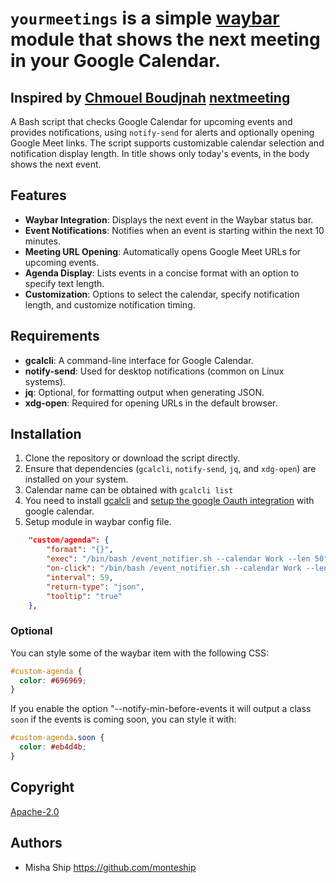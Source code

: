 # `yourmeetings` is a simple [waybar](https://github.com/Alexays/Waybar) module that shows the next meeting in your Google Calendar.

## Inspired by [Chmouel Boudjnah](https://github.com/chmouel) [nextmeeting](https://github.com/chmouel/nextmeeting) 
A Bash script that checks Google Calendar for upcoming events and provides notifications, using `notify-send` for alerts and optionally opening Google Meet links. The script supports customizable calendar selection and notification display length.
In title shows only today's events, in the body shows the next event.
## Features
- **Waybar Integration**: Displays the next event in the Waybar status bar.
- **Event Notifications**: Notifies when an event is starting within the next 10 minutes.
- **Meeting URL Opening**: Automatically opens Google Meet URLs for upcoming events.
- **Agenda Display**: Lists events in a concise format with an option to specify text length.
- **Customization**: Options to select the calendar, specify notification length, and customize notification timing.

## Requirements

- **gcalcli**: A command-line interface for Google Calendar.
- **notify-send**: Used for desktop notifications (common on Linux systems).
- **jq**: Optional, for formatting output when generating JSON.
- **xdg-open**: Required for opening URLs in the default browser.

## Installation

1. Clone the repository or download the script directly.
2. Ensure that dependencies (`gcalcli`, `notify-send`, `jq`, and `xdg-open`) are installed on your system.
3. Calendar name can be obtained with `gcalcli list`
4. You need to install [gcalcli](https://github.com/insanum/gcalcli) and [setup
the google Oauth integration](https://github.com/insanum/gcalcli?tab=readme-ov-file#initial-setup) with google calendar.
5. Setup module in waybar config file.
```json
    "custom/agenda": {
        "format": "{}",
        "exec": "/bin/bash /event_notifier.sh --calendar Work --len 50",
        "on-click": "/bin/bash /event_notifier.sh --calendar Work --len 50 --open",
        "interval": 59,
        "return-type": "json",
        "tooltip": "true"
    },
```
### Optional
You can style some of the waybar item with the following CSS:

```css
#custom-agenda {
  color: #696969;
}
```

If you enable the option "--notify-min-before-events it will output a class
`soon` if the events is coming soon, you can style it with:

```css
#custom-agenda.soon {
  color: #eb4d4b;
}
```

## Copyright

[Apache-2.0](./LICENSE)

## Authors
- Misha Ship <https://github.com/monteship>
